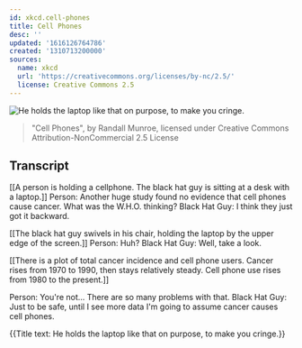 ```yaml
---
id: xkcd.cell-phones
title: Cell Phones
desc: ''
updated: '1616126764786'
created: '1310713200000'
sources:
  name: xkcd
  url: 'https://creativecommons.org/licenses/by-nc/2.5/'
  license: Creative Commons 2.5
---
```

![He holds the laptop like that on purpose, to make you cringe.](https://imgs.xkcd.com/comics/cell_phones.png)
> "Cell Phones", by Randall Munroe, licensed under Creative Commons Attribution-NonCommercial 2.5 License

## Transcript
[[A person is holding a cellphone.  The black hat guy is sitting at a desk with a laptop.]]
Person: Another huge study found no evidence that cell phones cause cancer.  What was the W.H.O. thinking?
Black Hat Guy: I think they just got it backward.

[[The black hat guy swivels in his chair, holding the laptop by the upper edge of the screen.]]
Person: Huh?
Black Hat Guy: Well, take a look.

[[There is a plot of total cancer incidence and cell phone users.  Cancer rises from 1970 to 1990, then stays relatively steady.  Cell phone use rises from 1980 to the present.]]

Person: You're not... There are 
so
 many problems with that.
Black Hat Guy: Just to be safe, until I see more data I'm going to assume cancer causes cell phones.

{{Title text: He holds the laptop like that on purpose, to make you cringe.}}
